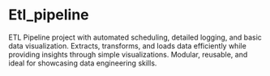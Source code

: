 # Etl_pipeline
ETL Pipeline project with automated scheduling, detailed logging, and basic data visualization. Extracts, transforms, and loads data efficiently while providing insights through simple visualizations. Modular, reusable, and ideal for showcasing data engineering skills.
